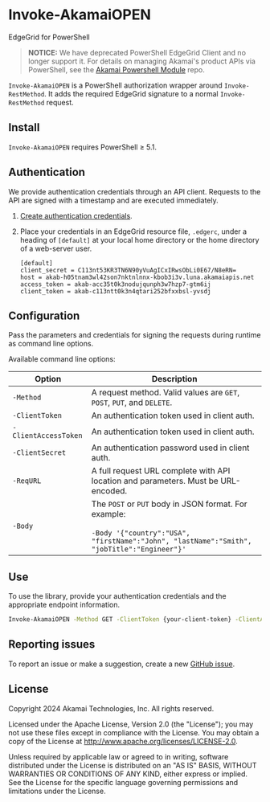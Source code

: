 # Invoke-AkamaiOPEN

EdgeGrid for PowerShell

> **NOTICE:** We have deprecated PowerShell EdgeGrid Client and no longer support it. For details on managing Akamai's product APIs via PowerShell, see the [Akamai Powershell Module](https://github.com/akamai/PowerShell) repo.

`Invoke-AkamaiOPEN` is a PowerShell authorization wrapper around `Invoke-RestMethod`. It adds the required EdgeGrid signature to a normal `Invoke-RestMethod` request.

## Install

`Invoke-AkamaiOPEN` requires PowerShell ≥ 5.1.

## Authentication

We provide authentication credentials through an API client. Requests to the API are signed with a timestamp and are executed immediately.

1. [Create authentication credentials](https://techdocs.akamai.com/developer/docs/set-up-authentication-credentials).

2. Place your credentials in an EdgeGrid resource file, `.edgerc`, under a heading of `[default]` at your local home directory or the home directory of a web-server user.

    ```
    [default]
    client_secret = C113nt53KR3TN6N90yVuAgICxIRwsObLi0E67/N8eRN=
    host = akab-h05tnam3wl42son7nktnlnnx-kbob3i3v.luna.akamaiapis.net
    access_token = akab-acc35t0k3nodujqunph3w7hzp7-gtm6ij
    client_token = akab-c113ntt0k3n4qtari252bfxxbsl-yvsdj

## Configuration

Pass the parameters and credentials for signing the requests during runtime as command line options.

Available command line options:

| Option | Description |
| ---------- | --------- |
| `-Method` | A request method. Valid values are `GET`, `POST`, `PUT`, and `DELETE`. |
| `-ClientToken` | An authentication token used in client auth. |
| `-ClientAccessToken` | An authentication token used in client auth. |
| `-ClientSecret` | An authentication password used in client auth. |
| `-ReqURL`  | A full request URL complete with API location and parameters. Must be URL-encoded. |
| `-Body` | The `POST` or `PUT` body in JSON format. For example: <br /><br />`-Body '{"country":"USA", "firstName":"John", "lastName":"Smith", "jobTitle":"Engineer"}'` |

## Use

To use the library, provide your authentication credentials and the appropriate endpoint information.

```bash
Invoke-AkamaiOPEN -Method GET -ClientToken {your-client-token} -ClientAccessToken {your-access-token} -ClientSecret {your-client-secret} -ReqURL "https://{your-host}.akamaiapis.net/identity-management/v3/user-profile"
```

## Reporting issues

To report an issue or make a suggestion, create a new [GitHub issue](https://github.com/akamai/AkamaiOPEN-edgegrid-powershell/issues).

## License

Copyright 2024 Akamai Technologies, Inc. All rights reserved.

Licensed under the Apache License, Version 2.0 (the "License");
you may not use these files except in compliance with the License.
You may obtain a copy of the License at http://www.apache.org/licenses/LICENSE-2.0.

Unless required by applicable law or agreed to in writing, software
distributed under the License is distributed on an "AS IS" BASIS,
WITHOUT WARRANTIES OR CONDITIONS OF ANY KIND, either express or implied.
See the License for the specific language governing permissions and
limitations under the License.
